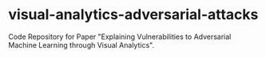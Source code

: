 # visual-analytics-adversarial-attacks
Code Repository for Paper "Explaining Vulnerabilities to Adversarial Machine Learning through Visual Analytics".
